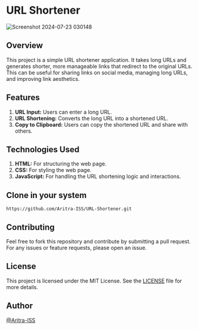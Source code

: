 # URL Shortener
![Screenshot 2024-07-23 030148](https://github.com/user-attachments/assets/a6c83df1-d926-4d05-ae2e-1bf16ec249c0)

## Overview
This project is a simple URL shortener application. It takes long URLs and generates shorter, more manageable links that redirect to the original URLs. This can be useful for sharing links on social media, managing long URLs, and improving link aesthetics.

## Features
1. **URL Input:** Users can enter a long URL.
2. **URL Shortening:** Converts the long URL into a shortened URL.
3. **Copy to Clipboard:** Users can copy the shortened URL and share with others.

## Technologies Used
1. **HTML:** For structuring the web page.
2. **CSS:** For styling the web page.
3. **JavaScript:** For handling the URL shortening logic and interactions.

## Clone in your system
```
https://github.com/Aritra-ISS/URL-Shortener.git
```

## Contributing
Feel free to fork this repository and contribute by submitting a pull request. For any issues or feature requests, please open an issue.

## License
This project is licensed under the MIT License. See the [LICENSE](https://github.com/Aritra-ISS/URL-Shortener/blob/main/LICENSE) file for more details.

## Author
[@Aritra-ISS](https://github.com/Aritra-ISS)
